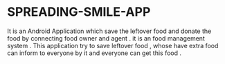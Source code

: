 # SPREADING-SMILE-APP
It is an Android  Application which save the leftover food and donate the food by connecting food owner and agent . it is an food management  system .
This application try to save leftover food , whose have extra food can inform to everyone by it and everyone can get this food .

